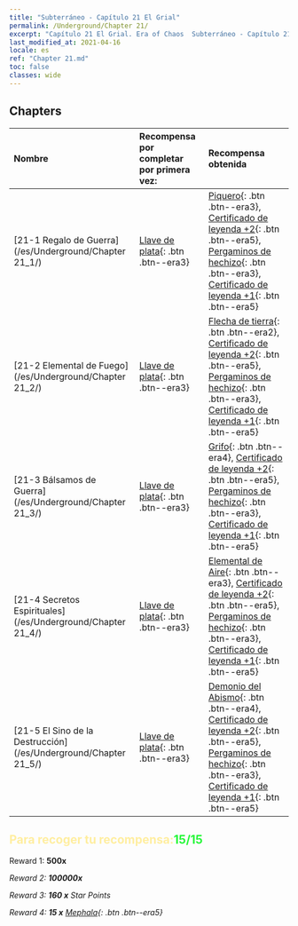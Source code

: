 ```yaml
---
title: "Subterráneo - Capítulo 21 El Grial"
permalink: /Underground/Chapter 21/
excerpt: "Capítulo 21 El Grial. Era of Chaos  Subterráneo - Capítulo 21. El Grial"
last_modified_at: 2021-04-16
locale: es
ref: "Chapter 21.md"
toc: false
classes: wide
---
```


## Chapters

  | Nombre |  Recompensa por completar por primera vez: | Recompensa obtenida |
  |:------------|:------------|:------------| 
  | [21-1 Regalo de Guerra](/es/Underground/Chapter 21_1/) | [Llave de plata](/es/Items/con_693/){: .btn .btn--era3} | [Piquero](/es/Items/unt_190/){: .btn .btn--era3}, [Certificado de leyenda +2](/es/Items/mat_81/){: .btn .btn--era5}, [Pergaminos de hechizo](/es/Items/con_694/){: .btn .btn--era3}, [Certificado de leyenda +1](/es/Items/mat_74/){: .btn .btn--era5} |
  | [21-2 Elemental de Fuego](/es/Underground/Chapter 21_2/) | [Llave de plata](/es/Items/con_693/){: .btn .btn--era3} | [Flecha de tierra](/es/Items/her_464/){: .btn .btn--era2}, [Certificado de leyenda +2](/es/Items/mat_81/){: .btn .btn--era5}, [Pergaminos de hechizo](/es/Items/con_694/){: .btn .btn--era3}, [Certificado de leyenda +1](/es/Items/mat_74/){: .btn .btn--era5} |
  | [21-3 Bálsamos de Guerra](/es/Underground/Chapter 21_3/) | [Llave de plata](/es/Items/con_693/){: .btn .btn--era3} | [Grifo](/es/Items/unt_192/){: .btn .btn--era4}, [Certificado de leyenda +2](/es/Items/mat_81/){: .btn .btn--era5}, [Pergaminos de hechizo](/es/Items/con_694/){: .btn .btn--era3}, [Certificado de leyenda +1](/es/Items/mat_74/){: .btn .btn--era5} |
  | [21-4 Secretos Espirituales](/es/Underground/Chapter 21_4/) | [Llave de plata](/es/Items/con_693/){: .btn .btn--era3} | [Elemental de Aire](/es/Items/her_448/){: .btn .btn--era3}, [Certificado de leyenda +2](/es/Items/mat_81/){: .btn .btn--era5}, [Pergaminos de hechizo](/es/Items/con_694/){: .btn .btn--era3}, [Certificado de leyenda +1](/es/Items/mat_74/){: .btn .btn--era5} |
  | [21-5 El Sino de la Destrucción](/es/Underground/Chapter 21_5/) | [Llave de plata](/es/Items/con_693/){: .btn .btn--era3} | [Demonio del Abismo](/es/Items/unt_230/){: .btn .btn--era4}, [Certificado de leyenda +2](/es/Items/mat_81/){: .btn .btn--era5}, [Pergaminos de hechizo](/es/Items/con_694/){: .btn .btn--era3}, [Certificado de leyenda +1](/es/Items/mat_74/){: .btn .btn--era5} |


## <span style="color: #ffeea0">Para recoger tu recompensa:</span><span style="color: #27f73a">15/15</span>

 Reward 1:  **500x** <i class="fas fa-gem"/>

 Reward 2:  **100000x** <i class="fas fa-coins"/>

 Reward 3: **160 x** Star Points

 Reward 4: **15 x** [Mephala](/es/Items/her_367/){: .btn .btn--era5}

